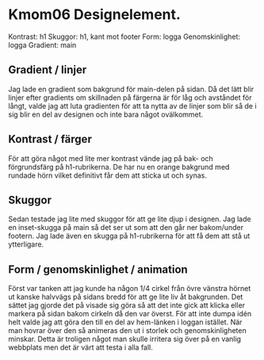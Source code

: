 Kmom06 Designelement.
==========================

Kontrast: h1
Skuggor: h1, kant mot footer
Form: logga
Genomskinlighet: logga
Gradient: main

Gradient / linjer
-----------------

Jag lade en gradient som bakgrund för main-delen på sidan.
Då det lätt blir linjer efter gradients om skillnaden på
färgerna är för låg och avståndet för långt, valde jag att
luta gradienten för att ta nytta av de linjer som blir så
de i sig blir en del av designen och inte bara något
ovälkommet.

Kontrast / färger
-----------------

För att göra något med lite mer kontrast vände jag på
bak- och förgrundsfärg på h1-rubrikerna. De har nu en orange
bakgrund med rundade hörn vilket definitivt får dem att sticka
ut och synas.

Skuggor
-------

Sedan testade jag lite med skuggor för att ge lite djup i
designen. Jag lade en inset-skugga på main så det ser
ut som att den går ner bakom/under footern. Jag lade även en
skugga på h1-rubrikerna för att få dem att stå ut ytterligare.

Form / genomskinlighet / animation
----------------------

Först var tanken att jag kunde ha någon 1/4 cirkel från övre
vänstra hörnet ut kanske halvvägs på sidans bredd för att ge
lite liv åt bakgrunden. Det sättet jag gjorde det på visade
sig göra så att det inte gick att klicka eller markera på sidan
bakom cirkeln då den var överst. För att inte dumpa idén helt
valde jag att göra den till en del av hem-länken i loggan
istället. När man hovrar över den så animeras den ut i storlek
och genomskinligheten minskar. Detta är troligen något man
skulle irritera sig över på en vanlig webbplats men det är
värt att testa i alla fall.
